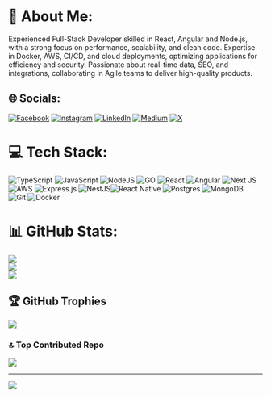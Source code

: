 # 💫 About Me:
Experienced Full-Stack Developer skilled in React, Angular and Node.js, with a strong focus on performance, scalability, and clean code. Expertise in Docker, AWS, CI/CD, and cloud deployments, optimizing applications for efficiency and security. Passionate about real-time data, SEO, and integrations, collaborating in Agile teams to deliver high-quality products.


## 🌐 Socials:
[![Facebook](https://img.shields.io/badge/Facebook-%231877F2.svg?logo=Facebook&logoColor=white)](https://facebook.com/hassanharga) [![Instagram](https://img.shields.io/badge/Instagram-%23E4405F.svg?logo=Instagram&logoColor=white)](https://instagram.com/hassanharga) [![LinkedIn](https://img.shields.io/badge/LinkedIn-%230077B5.svg?logo=linkedin&logoColor=white)](https://linkedin.com/in/hassanharga) [![Medium](https://img.shields.io/badge/Medium-12100E?logo=medium&logoColor=white)](https://medium.com/@hassanharga) [![X](https://img.shields.io/badge/X-black.svg?logo=X&logoColor=white)](https://x.com/hassanharga) 

# 💻 Tech Stack:
![TypeScript](https://img.shields.io/badge/typescript-%23007ACC.svg?style=for-the-badge&logo=typescript&logoColor=white) ![JavaScript](https://img.shields.io/badge/javascript-%23323330.svg?style=for-the-badge&logo=javascript&logoColor=%23F7DF1E) ![NodeJS](https://img.shields.io/badge/node.js-6DA55F?style=for-the-badge&logo=node.js&logoColor=white) ![GO](https://img.shields.io/badge/Go-00ADD8?logo=Go&logoColor=white&style=for-the-badge) ![React](https://img.shields.io/badge/react-%2320232a.svg?style=for-the-badge&logo=react&logoColor=%2361DAFB) ![Angular](https://img.shields.io/badge/angular-%23DD0031.svg?style=for-the-badge&logo=angular&logoColor=white) ![Next JS](https://img.shields.io/badge/Next-black?style=for-the-badge&logo=next.js&logoColor=white)  ![AWS](https://img.shields.io/badge/AWS-%23FF9900.svg?style=for-the-badge&logo=amazon-aws&logoColor=white) 
![Express.js](https://img.shields.io/badge/express.js-%23404d59.svg?style=for-the-badge&logo=express&logoColor=%2361DAFB) ![NestJS](https://img.shields.io/badge/nestjs-%23E0234E.svg?style=for-the-badge&logo=nestjs&logoColor=white)![React Native](https://img.shields.io/badge/react_native-%2320232a.svg?style=for-the-badge&logo=react&logoColor=%2361DAFB) ![Postgres](https://img.shields.io/badge/postgres-%23316192.svg?style=for-the-badge&logo=postgresql&logoColor=white) ![MongoDB](https://img.shields.io/badge/MongoDB-%234ea94b.svg?style=for-the-badge&logo=mongodb&logoColor=white) ![Git](https://img.shields.io/badge/git-%23F05033.svg?style=for-the-badge&logo=git&logoColor=white) ![Docker](https://img.shields.io/badge/docker-%230db7ed.svg?style=for-the-badge&logo=docker&logoColor=white)

# 📊 GitHub Stats:
![](https://github-readme-stats.vercel.app/api?username=hassanharga&theme=dark&hide_border=false&include_all_commits=false&count_private=true)<br/>
![](https://github-readme-streak-stats.herokuapp.com/?user=hassanharga&theme=dark&hide_border=false)<br/>
![](https://github-readme-stats.vercel.app/api/top-langs/?username=hassanharga&theme=dark&hide_border=false&include_all_commits=false&count_private=true&layout=compact)

## 🏆 GitHub Trophies
![](https://github-profile-trophy.vercel.app/?username=hassanharga&theme=radical&no-frame=false&no-bg=false&margin-w=4)

### 🔝 Top Contributed Repo
![](https://github-contributor-stats.vercel.app/api?username=hassanharga&limit=5&theme=dark&combine_all_yearly_contributions=true)

---
[![](https://visitcount.itsvg.in/api?id=hassanharga&icon=0&color=0)](https://visitcount.itsvg.in)

<!-- Proudly created with GPRM ( https://gprm.itsvg.in ) -->
